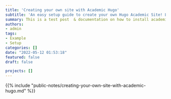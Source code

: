 ```yaml
---
title: 'Creating your own site with Academic Hugo'
subtitle: 'An easy setup guide to create your own Hugo Academic Site! Linux Version.'
summary: This is a test post  & documentation on how to install academic hugo on a debian-based linux distro.
authors:
- admin
tags:
- Example
- Setup
categories: []
date: "2022-05-12 01:53:18"
featured: false
draft: false

projects: []
---
```


{{% include "public-notes/creating-your-own-site-with-academic-hugo.md" %}}
